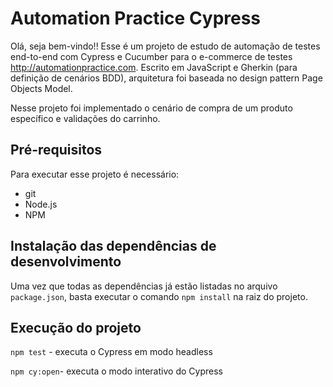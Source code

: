 # Automation Practice Cypress

Olá, seja bem-vindo!! Esse é um projeto de estudo de automação de testes end-to-end com Cypress e Cucumber para o e-commerce de testes http://automationpractice.com. Escrito em JavaScript e Gherkin (para definição de cenários BDD), arquitetura foi baseada no design pattern Page Objects Model.

Nesse projeto foi implementado o cenário de compra de um produto específico e validações do carrinho.

## Pré-requisitos

Para executar esse projeto é necessário:

- git
- Node.js
- NPM

## Instalação das dependências de desenvolvimento

Uma vez que todas as dependências já estão listadas no arquivo `package.json`, basta executar o comando `npm install` na raiz do projeto.

## Execução do projeto

`npm test` - executa o Cypress em modo headless

`npm cy:open`- executa o modo interativo do Cypress